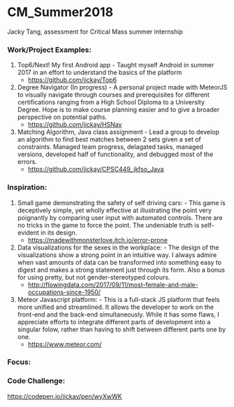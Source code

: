 # CM_Summer2018
Jacky Tang, assessment for Critical Mass summer internship

### Work/Project Examples:
  1. Top6/Next! My first Android app
    - Taught myself Android in summer 2017 in an effort to understand the basics of the platform
        - https://github.com/jickay/Top6
  2. Degree Navigator (In progress)
    - A personal project made with MeteorJS to visually navigate through courses and prerequisites for different certifications ranging from a High School Diploma to a University Degree. Hope is to make course planning easier and to give a broader perspective on potential paths.
        - https://github.com/jickay/HSNav
  3. Matching Algorithm, Java class assignment
    - Lead a group to develop an algorithm to find best matches between 2 sets given a set of constraints. Managed team progress, delagated tasks, managed versions, developed half of functionality, and debugged most of the errors.
        - https://github.com/jickay/CPSC449_jkfso_Java

### Inspiration:
  1. Small game demonstrating the safety of self driving cars:
    - This game is deceptively simple, yet wholly effective at illustrating the point very poignantly by comparing user input with automated controls. There are no tricks in the game to force the point. The undeniable truth is self-evident in its design.
       - https://madewithmonsterlove.itch.io/error-prone
  2. Data visualizations for the sexes in the workplace: 
    - The design of the visualizations show a strong point in an intuitive way. I always admire when vast amounts of data can be transformed into something easy to digest and makes a strong statement just through its form. Also a bonus for using pretty, but not gender-stereotyped colours.
       - http://flowingdata.com/2017/09/11/most-female-and-male-occupations-since-1950/
  3. Meteor Javascript platform:
    - This is a full-stack JS platform that feels more unified and streamlined. It allows the developer to work on the front-end and the back-end simultaneously. While it has some flaws, I appreciate efforts to integrate different parts of development into a singular folow, rather than having to shift between different parts one by one.
       - https://www.meteor.com/

### Focus:


### Code Challenge:
  https://codepen.io/jickay/pen/wyXwWK
